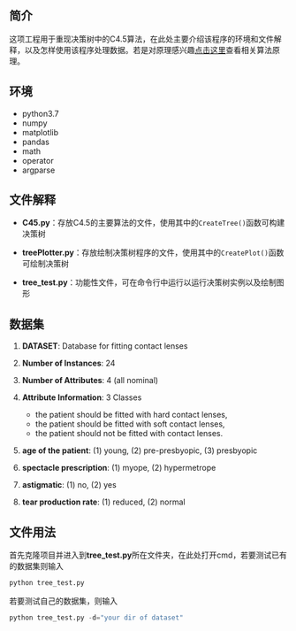 ## 简介

这项工程用于重现决策树中的C4.5算法，在此处主要介绍该程序的环境和文件解释，以及怎样使用该程序处理数据。若是对原理感兴趣[点击这里]( https://blog.csdn.net/qq_39736559/article/details/103009243 )查看相关算法原理。

## 环境

- python3.7
- numpy
- matplotlib
- pandas
- math
- operator
- argparse

## 文件解释

- **C45.py**：存放C4.5的主要算法的文件，使用其中的`CreateTree()`函数可构建决策树

- **treePlotter.py**：存放绘制决策树程序的文件，使用其中的`CreatePlot()`函数可绘制决策树

- **tree_test.py**：功能性文件，可在命令行中运行以运行决策树实例以及绘制图形

## 数据集

1. **DATASET**: Database for fitting contact lenses
2. **Number of Instances**: 24
3. **Number of Attributes**: 4 (all nominal)
4. **Attribute Information**: 3 Classes
   -  the patient should be fitted with hard contact lenses,
   -  the patient should be fitted with soft contact lenses,
   -  the patient should not be fitted with contact lenses.

1. **age of the patient**: (1) young, (2) pre-presbyopic, (3) presbyopic
2. **spectacle prescription**: (1) myope, (2) hypermetrope
3. **astigmatic**: (1) no, (2) yes
4. **tear production rate**: (1) reduced, (2) normal

## 文件用法
首先克隆项目并进入到**tree_test.py**所在文件夹，在此处打开cmd，若要测试已有的数据集则输入
```python
python tree_test.py
```

若要测试自己的数据集，则输入

```python
python tree_test.py -d="your dir of dataset"
```

